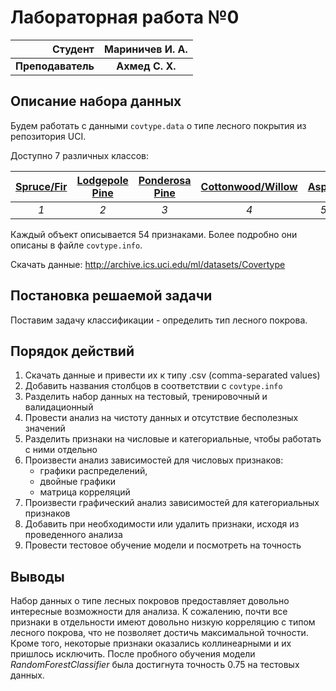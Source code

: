 # Лабораторная работа №0

| Студент            | Мариничев И. А. |
| -----------------: | :-------------: |
| **Преподаватель**  | **Ахмед С. Х.** |

## Описание набора данных

Будем работать с данными `covtype.data` о типе лесного покрытия из репозитория UCI. 

Доступно 7 различных классов:

| [Spruce/Fir](https://github.com/IvaMarin/Artificial-Intelligence/blob/main/Machine-Learning/ml_lab0/img/cover_type1.jpg) | [Lodgepole Pine](https://github.com/IvaMarin/Artificial-Intelligence/blob/main/Machine-Learning/ml_lab0/img/cover_type2.jpg)|[Ponderosa Pine](https://github.com/IvaMarin/Artificial-Intelligence/blob/main/Machine-Learning/ml_lab0/img/cover_type3.jpg) | [Cottonwood/Willow](https://github.com/IvaMarin/Artificial-Intelligence/blob/main/Machine-Learning/ml_lab0/img/cover_type4.jpg)| [Aspen](https://github.com/IvaMarin/Artificial-Intelligence/blob/main/Machine-Learning/ml_lab0/img/cover_type5.jpg)| [Douglas-fir](https://github.com/IvaMarin/Artificial-Intelligence/blob/main/Machine-Learning/ml_lab0/img/cover_type6.jpg)| [Krummholz](https://github.com/IvaMarin/Artificial-Intelligence/blob/main/Machine-Learning/ml_lab0/img/cover_type7.jpg)|
|:--:|:--:|:--:|:--:|:--:|:--:|:--:|
| *1* | *2* |*3* | *4* | *5* |*6* | *7* |

Каждый объект описывается 54 признаками. Более подробно они описаны в файле `covtype.info`. 

Скачать данные: http://archive.ics.uci.edu/ml/datasets/Covertype

## Постановка решаемой задачи

Поставим задачу классификации - определить тип лесного покрова. 

## Порядок действий

1. Cкачать данные и привести их к типу .csv (comma-separated values)
2. Добавить названия столбцов в соответствии с `covtype.info`
3. Разделить набор данных на тестовый, тренировочный и валидационный
4. Провести анализ на чистоту данных и отсутствие бесполезных значений
5. Разделить признаки на числовые и категориальные, чтобы работать с ними отдельно
6. Произвести анализ зависимостей для числовых признаков:
    - графики распределений,
    - двойные графики
    - матрица корреляций
7. Произвести графический анализ зависимостей для категориальных признаков
8. Добавить при необходимости или удалить признаки, исходя из проведенного анализа
9. Провести тестовое обучение модели и посмотреть на точность

## Выводы

Набор данных о типе лесных покровов предоставляет довольно интересные возможности для анализа. К сожалению, почти все признаки в отдельности имеют довольно низкую корреляцию с типом лесного покрова, что не позволяет достичь максимальной точности. Кроме того, некоторые признаки оказались коллинеарными и их пришлось исключить. После пробного обучения модели *RandomForestClassifier* была достигнута точность 0.75 на тестовых данных.
